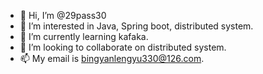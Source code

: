 - 👋 Hi, I’m @29pass30
- 👀 I’m interested in Java, Spring boot, distributed system.
- 🌱 I’m currently learning kafaka.
- 💞️ I’m looking to collaborate on distributed system.
- 📫 My email is bingyanlengyu330@126.com.

<!---
29pass30/29pass30 is a ✨ special ✨ repository because its `README.md` (this file) appears on your GitHub profile.
You can click the Preview link to take a look at your changes.
--->
